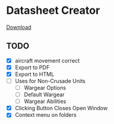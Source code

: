 # Datasheet Creator

[Download](https://github.com/hindlet/datasheet_creator/releases/download/v1.2/datasheet_creator.exe)

 

## TODO
- [x] aircraft movement correct
- [x] Export to PDF
- [x] Export to HTML
- [ ] Uses for Non-Crusade Units
  - [ ] Wargear Options
  - [ ] Default Wargear
  - [ ] Wargear Abilities
- [x] Clicking Button Closes Open Window
- [x] Context menu on folders